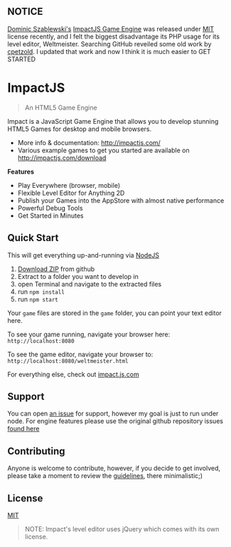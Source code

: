 ## NOTICE

[Dominic Szablewski's](http://phoboslab.org/) [ImpactJS Game Engine]() was released under [MIT](LICENSE) license recently, and I felt the biggest disadvantage its PHP usage for its level editor, Weltmeister.  Searching GitHub reveiled some old work by [cpetzold](https://github.com/cpetzold/node-impact).  I updated that work and now I think it is much easier to GET STARTED

# ImpactJS

> An HTML5 Game Engine

Impact is a JavaScript Game Engine that allows you to develop stunning HTML5 Games for desktop and mobile browsers.

- More info & documentation: http://impactjs.com/
- Various example games to get you started are available on http://impactjs.com/download

**Features**

- Play Everywhere (browser, mobile)
- Flexible Level Editor for Anything 2D
- Publish your Games into the AppStore with almost native performance 
- Powerful Debug Tools
- Get Started in Minutes

## Quick Start

This will get everything up-and-running via [NodeJS](https://nodejs.org/en/)

1. [Download ZIP](https://github.com/n2geoff/Impact/archive/master.zip) from github
2. Extract to a folder you want to develop in
3. open Terminal and navigate to the extracted files
4. run `npm install`
5. run `npm start`

Your `game` files are stored in the `game` folder, you can point your text editor here.

To see your game running, navigate your browser here: `http://localhost:8080`

To see the game editor, navigate your browser to: `http://localhost:8080/weltmeister.html`

For everything else, check out [impact.js.com]( http://impactjs.com/)

## Support

You can open [an issue](https://github.com/n2geoff/impact/issues/new) for support, however my goal is just to run under node.  For engine features please use the original github repository issues [found here](https://github.com/phoboslab/Impact/issues) 

## Contributing

Anyone is welcome to contribute, however, if you decide to get involved, please take a moment to review the [guidelines](CONTRIBUTING.md), there minimalistic;)

## License

[MIT](LICENSE)

> NOTE: Impact's level editor uses jQuery which comes with its own license.
